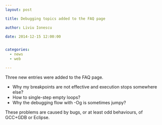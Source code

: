 ```yaml
---
layout: post

title: Debugging topics added to the FAQ page

author: Liviu Ionescu

date: 2014-12-15 12:00:00


categories:
  - news
  - web

---
```


Three new entries were added to the FAQ page.

* Why my breakpoints are not effective and execution stops somewhere else?
* How to single-step empty loops?
* Why the debugging flow with -Og is sometimes jumpy?


These problems are caused by bugs, or at least odd behaviours, of GCC+GDB or Eclipse.

